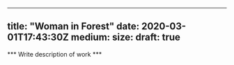 
---
title: "Woman in Forest"
date: 2020-03-01T17:43:30Z
medium: 
size:
draft: true
---

*** Write description of work ***
